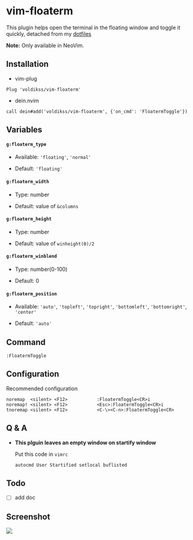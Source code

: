 # vim-floaterm

This plugin helps open the terminal in the floating window and toggle it quickly, detached from my [dotfiles](https://github.com/voldikss/dotfiles)

**Note:** Only available in NeoVim.

## Installation

- vim-plug

```vim
Plug 'voldikss/vim-floaterm'
```

- dein.nvim

```vim
call dein#add('voldikss/vim-floaterm', {'on_cmd': 'FloatermToggle'})
```

## Variables

#### **`g:floaterm_type`**

- Available: `'floating'`, `'normal'`

- Default: `'floating'`

#### **`g:floaterm_width`**

- Type: number

- Default: value of `&columns`

#### **`g:floaterm_height`**

- Type: number

- Default: value of `winheight(0)/2`

#### **`g:floaterm_winblend`**

- Type: number(0-100)

- Default: 0

#### **`g:floaterm_position`**

- Available: `'auto'`, `'topleft'`, `'topright'`, `'bottomleft'`, `'bottomright'`, `'center'`

- Default: `'auto'`

## Command

```
:FloatermToggle
```

## Configuration

Recommended configuration

```vim
noremap  <silent> <F12>           :FloatermToggle<CR>i
noremap! <silent> <F12>           <Esc>:FloatermToggle<CR>i
tnoremap <silent> <F12>           <C-\><C-n>:FloatermToggle<CR>
```

## Q & A

- **This plguin leaves an empty window on startify window**

  Put this code in `vimrc`

  ```vim
  autocmd User Startified setlocal buflisted
  ```

## Todo

- [ ] add doc

## Screenshot

![](https://user-images.githubusercontent.com/20282795/62412186-8c006680-b631-11e9-842b-1fffda64d926.gif)

